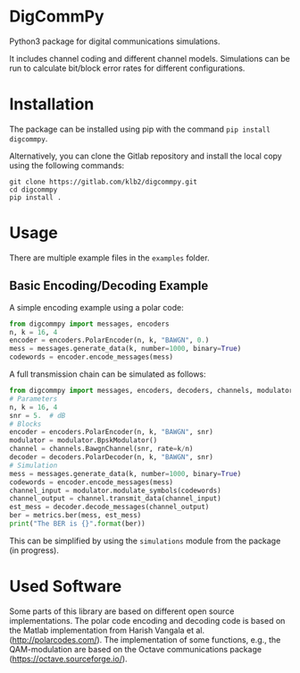 # DigCommPy
Python3 package for digital communications simulations.

It includes channel coding and different channel models. Simulations can be run
to calculate bit/block error rates for different configurations.


# Installation
The package can be installed using pip with the command `pip install
digcommpy`.

Alternatively, you can clone the Gitlab repository and install the local copy
using the following commands:

    git clone https://gitlab.com/klb2/digcommpy.git
	cd digcommpy
	pip install .


# Usage
There are multiple example files in the `examples` folder.

## Basic Encoding/Decoding Example
A simple encoding example using a polar code:
```python
from digcommpy import messages, encoders
n, k = 16, 4
encoder = encoders.PolarEncoder(n, k, "BAWGN", 0.)
mess = messages.generate_data(k, number=1000, binary=True)
codewords = encoder.encode_messages(mess)
```

A full transmission chain can be simulated as follows:
```python
from digcommpy import messages, encoders, decoders, channels, modulators, metrics
# Parameters
n, k = 16, 4
snr = 5.  # dB
# Blocks
encoder = encoders.PolarEncoder(n, k, "BAWGN", snr)
modulator = modulator.BpskModulator()
channel = channels.BawgnChannel(snr, rate=k/n)
decoder = decoders.PolarDecoder(n, k, "BAWGN", snr)
# Simulation
mess = messages.generate_data(k, number=1000, binary=True)
codewords = encoder.encode_messages(mess)
channel_input = modulator.modulate_symbols(codewords)
channel_output = channel.transmit_data(channel_input)
est_mess = decoder.decode_messages(channel_output)
ber = metrics.ber(mess, est_mess)
print("The BER is {}".format(ber))
```

This can be simplified by using the `simulations` module from the
package (in progress).


# Used Software
Some parts of this library are based on different open source implementations.
The polar code encoding and decoding code is based on the Matlab implementation
from Harish Vangala et al. (http://polarcodes.com/). 
The implementation of some functions, e.g., the QAM-modulation are based on the
Octave communications package (https://octave.sourceforge.io/).

